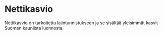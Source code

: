 # Nettikasvio
Nettikasvio on tarkoitettu lajintunnistukseen ja se sisältää yleisimmät kasvit Suomen kauniista luonnosta.
